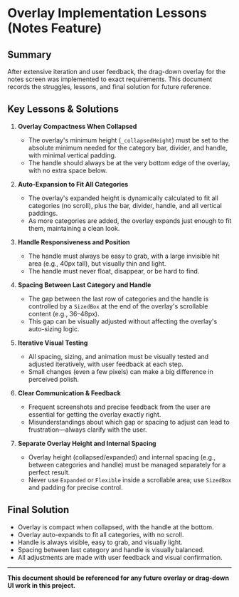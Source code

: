 # Overlay Implementation Lessons (Notes Feature)

## Summary
After extensive iteration and user feedback, the drag-down overlay for the notes screen was implemented to exact requirements. This document records the struggles, lessons, and final solution for future reference.

## Key Lessons & Solutions

1. **Overlay Compactness When Collapsed**
   - The overlay's minimum height (`_collapsedHeight`) must be set to the absolute minimum needed for the category bar, divider, and handle, with minimal vertical padding.
   - The handle should always be at the very bottom edge of the overlay, with no extra space below.

2. **Auto-Expansion to Fit All Categories**
   - The overlay's expanded height is dynamically calculated to fit all categories (no scroll), plus the bar, divider, handle, and all vertical paddings.
   - As more categories are added, the overlay expands just enough to fit them, maintaining a clean look.

3. **Handle Responsiveness and Position**
   - The handle must always be easy to grab, with a large invisible hit area (e.g., 40px tall), but visually thin and light.
   - The handle must never float, disappear, or be hard to find.

4. **Spacing Between Last Category and Handle**
   - The gap between the last row of categories and the handle is controlled by a `SizedBox` at the end of the overlay's scrollable content (e.g., 36–48px).
   - This gap can be visually adjusted without affecting the overlay's auto-sizing logic.

5. **Iterative Visual Testing**
   - All spacing, sizing, and animation must be visually tested and adjusted iteratively, with user feedback at each step.
   - Small changes (even a few pixels) can make a big difference in perceived polish.

6. **Clear Communication & Feedback**
   - Frequent screenshots and precise feedback from the user are essential for getting the overlay exactly right.
   - Misunderstandings about which gap or spacing to adjust can lead to frustration—always clarify with the user.

7. **Separate Overlay Height and Internal Spacing**
   - Overlay height (collapsed/expanded) and internal spacing (e.g., between categories and handle) must be managed separately for a perfect result.
   - Never use `Expanded` or `Flexible` inside a scrollable area; use `SizedBox` and padding for precise control.

## Final Solution
- Overlay is compact when collapsed, with the handle at the bottom.
- Overlay auto-expands to fit all categories, with no scroll.
- Handle is always visible, easy to grab, and visually light.
- Spacing between last category and handle is visually balanced.
- All adjustments are made with user feedback and visual confirmation.

---
**This document should be referenced for any future overlay or drag-down UI work in this project.** 